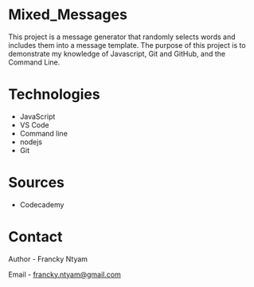 # Mixed_Messages
This project is a message generator that randomly selects words and includes them into a message template. The purpose of this project is to demonstrate my knowledge of Javascript, Git and GitHub, and the Command Line.

# Technologies

* JavaScript
* VS Code
* Command line
* nodejs
* Git

# Sources
* Codecademy

# Contact
Author - Francky Ntyam

Email - francky.ntyam@gmail.com
